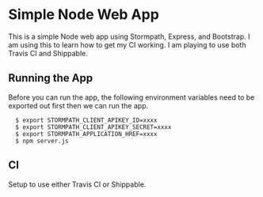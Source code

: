 # Simple Node Web App
This is a simple Node web app using Stormpath, Express, and Bootstrap.  I am using this to
learn how to get my CI working.  I am playing to use both Travis CI and Shippable.

## Running the App
Before you can run the app, the following environment variables need to be exported out first
then we can run the app.
```
  $ export STORMPATH_CLIENT_APIKEY_ID=xxxx
  $ export STORMPATH_CLIENT_APIKEY_SECRET=xxxx
  $ export STORMPATH_APPLICATION_HREF=xxxx
  $ npm server.js
```

## CI
Setup to use either Travis CI or Shippable.

